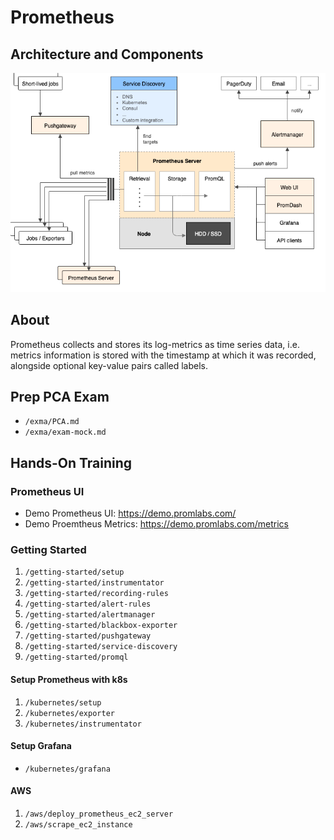 # Prometheus

## Architecture and Components
![Screenshot](pics/architecture.png)

## About
Prometheus collects and stores its log-metrics as time series data, i.e. metrics information is stored with the timestamp at which it was recorded, alongside optional key-value pairs called labels.

## Prep PCA Exam
- `/exma/PCA.md`
- `/exma/exam-mock.md`

## Hands-On Training

### Prometheus UI
- Demo Prometheus UI: https://demo.promlabs.com/
- Demo Proemtheus Metrics: https://demo.promlabs.com/metrics

### Getting Started
1. `/getting-started/setup`
2. `/getting-started/instrumentator`
3. `/getting-started/recording-rules`
4. `/getting-started/alert-rules`
5. `/getting-started/alertmanager`
6. `/getting-started/blackbox-exporter`
7. `/getting-started/pushgateway`
8. `/getting-started/service-discovery`
9. `/getting-started/promql`

#### Setup Prometheus with k8s
1. `/kubernetes/setup`
2. `/kubernetes/exporter`
3. `/kubernetes/instrumentator`

#### Setup Grafana
- `/kubernetes/grafana`

#### AWS
1. `/aws/deploy_prometheus_ec2_server`
2. `/aws/scrape_ec2_instance`
